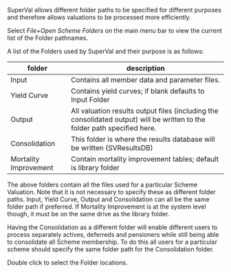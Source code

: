 SuperVal allows different folder paths to be specified for different
purposes and therefore allows valuations to be processed more
efficiently.

Select *File+Open Scheme Folders* on the main menu bar to view the
current list of the Folder pathnames.

A list of the Folders used by SuperVal and their purpose is as follows:

folder | description
-------|-------------
Input | Contains all member data and parameter files.
Yield Curve | Contains yield curves; if blank defaults to Input Folder
Output | All valuation results output files (including the consolidated output) will be written to the folder path specified here.
Consolidation | This folder is where the results database will be written (SVResultsDB)
Mortality Improvement | Contain mortality improvement tables; default is library folder

The above folders contain all the files used for a particular Scheme
Valuation. Note that it is not necessary to specify these as different
folder paths. Input, Yield Curve, Output and Consolidation can all be the same folder
path if preferred. If Mortality Improvement is at the system level though, it must be on the same drive as the library folder.

Having the Consolidation as a different folder will enable different
users to process separately actives, deferreds and pensioners while
still being able to consolidate all Scheme membership. To do this all
users for a particular scheme should specify the same folder path for
the Consolidation folder.

Double click to select the Folder locations.

